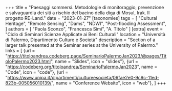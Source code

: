 +++
title = "Paesaggi sommersi. Metodologie di monitoraggio, prevenzione e salvaguardia dei siti a rischio del bacino della diga di Mosul, Irak. Il progetto RE-Land."
date = "2023-01-27"
[taxonomies]
tags = [
  "Cultural Heritage",
  "Remote Sensing",
  "Dams",
  "NDWI",
  "Post-flooding Assessment",
]
authors = [ "Paola Sconzo", "Francesca Simi", "A. Titolo" ]
[extra]
event = "Ciclo di Seminari Scienze Applicate ai Beni Culturali"
location = "Università di Palermo, Dipartimento Culture e Società"
description = "Section of a larger talk presented at the Seminar series at the University of Palermo."
links = [
    {url = "https://titoloandrea.codeberg.page/SeminarioPalermoJan2023/@pages/TitoloPalermo2023.html", name = "Slides", icon = "slides"},
    {url = "https://codeberg.org/titoloandrea/SeminarioPalermoJan2023", name = "Code", icon = "code"},
    {url = "https://www.unipa.it/dipartimenti/cultureesocieta/06fae2e0-9c9c-11ed-823b-005056010139/", name = "Conference Website", icon = "web"},
]
+++
